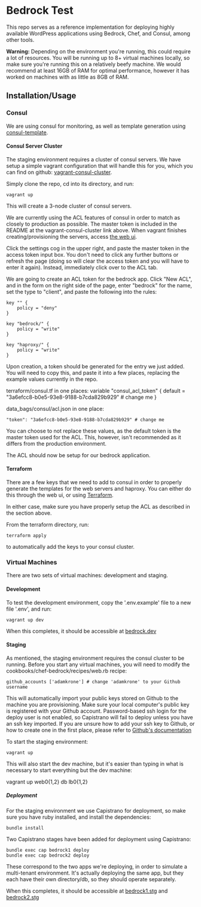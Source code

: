 # Bedrock Test

This repo serves as a reference implementation for deploying highly available
WordPress applications using Bedrock, Chef, and Consul, among other tools.

**Warning:** Depending on the environment you're running, this could require a
lot of resources. You will be running up to 8+ virtual machines locally, so make sure
you're running this on a relatively beefy machine. We would recommend at least
16GB of RAM for optimal performance, however it has worked on machines with as
little as 8GB of RAM.

## Installation/Usage

### Consul

We are using consul for monitoring, as well as template generation using
[consul-template](https://github.com/hashicorp/consul-template).

#### Consul Server Cluster

The staging environment requires a cluster of consul servers. We have setup a
simple vagrant configuration that will handle this for you, which you can find
on github:
[vagrant-consul-cluster](https://github.com/adamkrone/vagrant-consul-cluster).

Simply clone the repo, cd into its directory, and run:

	vagrant up

This will create a 3-node cluster of consul servers.

We are currently using the ACL features of consul in order to match as closely
to production as possible. The master token is included in the README at the
vagrant-consul-cluster link above. When vagrant finishes creating/provisioning
the servers, access [the web ui](http://consul01:8500/ui/).

Click the settings cog in the upper right, and paste the master token in the
access token input box. You don't need to click any further buttons or refresh
the page (doing so will clear the access token and you will have to enter it
again). Instead, immediately click over to the ACL tab.

We are going to create an ACL token for the bedrock app. Click "New ACL", and
in the form on the right side of the page, enter "bedrock" for the name, set
the type to "client", and paste the following into the rules:

	key "" {
		policy = "deny"
	}

	key "bedrock/" {
		policy = "write"
	}

	key "haproxy/" {
		policy = "write"
	}

Upon creation, a token should be generated for the entry we just added. You
will need to copy this, and paste it into a few places, replacing the example
values currently in the repo.

terraform/consul.tf in one places:
  variable "consul_acl_token" {
    default = "3a6efcc8-b0e5-93e8-9188-b7cda829b929" # change me
  }

data_bags/consul/acl.json in one place:

	"token": "3a6efcc8-b0e5-93e8-9188-b7cda829b929" # change me

You can choose to not replace these values, as the default token is the master
token used for the ACL. This, however, isn't recommended as it differs from the
production environment.

The ACL should now be setup for our bedrock application.

#### Terraform

There are a few keys that we need to add to consul in order to properly
generate the templates for the web servers and haproxy. You can either do this
through the web ui, or using [Terraform](https://terraform.io/).

In either case, make sure you have properly setup the ACL as described in the
section above.

From the terraform directory, run:

	terraform apply

to automatically add the keys to your consul cluster.

### Virtual Machines

There are two sets of virtual machines: development and staging.

#### Development

To test the development environment, copy the '.env.example' file to a new file
'.env', and run:

	vagrant up dev

When this completes, it should be accessible at
[bedrock.dev](http://bedrock.dev)

#### Staging

As mentioned, the staging environment requires the consul cluster to be
running. Before you start any virtual machines, you will need to modify the
cookbooks/chef-bedrock/recipes/web.rb recipe:

	github_accounts ['adamkrone'] # change 'adamkrone' to your Github username

This will automatically import your public keys stored on Github to the machine
you are provisioning. Make sure your local computer's public key is registered
with your Github account. Password-based ssh login for the deploy user is not
enabled, so Capistrano will fail to deploy unless you have an ssh key imported.
If you are unsure how to add your ssh key to Github, or how to create one in
the first place, please refer to
[Github's documentation](https://help.github.com/articles/generating-ssh-keys/)

To start the staging environment:

	vagrant up

This will also start the dev machine, but it's easier than typing in what is
necessary to start everything but the dev machine:

  vagrant up web0{1,2} db lb0{1,2}

##### Deployment

For the staging environment we use Capistrano for deployment, so make sure you
have ruby installed, and install the dependencies:

	bundle install

Two Capistrano stages have been added for deployment using Capistrano:

	bundle exec cap bedrock1 deploy
	bundle exec cap bedrock2 deploy

These correspond to the two apps we're deploying, in order to simulate a
multi-tenant environment. It's actually deploying the same app, but they each
have their own directory/db, so they should operate separately.

When this completes, it should be accessible at
[bedrock1.stg](http://bedrock1.stg) and
[bedrock2.stg](http://bedrock2.stg)
